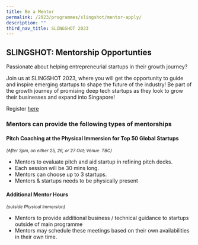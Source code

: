 ```yaml
---
title: Be a Mentor
permalink: /2023/programmes/slingshot/mentor-apply/
description: ""
third_nav_title: SLINGSHOT 2023
---
```

## SLINGSHOT: Mentorship Opportunties

Passionate about helping entrepreneurial startups in their growth journey? 

Join us at SLINGSHOT 2023, where you will get the opportunity to guide and inspire emerging startups to shape the future of the industry! Be part of the growth journey of promising deep tech startups as they look to grow their businesses and expand into Singapore!

Register [here](https://web.micepad.co/slingshot-2023-judges/registration/tickets?lang=en)

### Mentors can provide the following types of mentorships

#### Pitch Coaching at the Physical Immersion for Top 50 Global Startups

<sup>*(After 3pm, on either 25, 26, or 27 Oct; Venue: TBC)*</sup>

* Mentors to evaluate pitch and aid startup in refining pitch decks.
* Each session will be 30 mins long.
* Mentors can choose up to 3 startups.
* Mentors &amp; startups needs to be physically present

#### Additional Mentor Hours

<sup>*(outside Physical Immersion)*</sup>

* Mentors to provide additional business / technical guidance to startups outside of main programme
* Mentors may schedule these meetings based on their own availabilities in their own time.